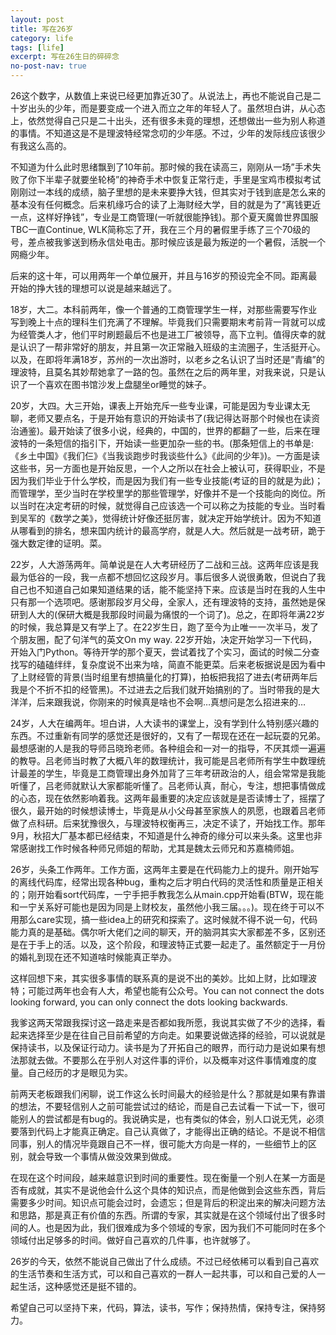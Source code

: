 ```yaml
---
layout: post
title: 写在26岁
category: life
tags: [life]
excerpt: 写在26生日的碎碎念
no-post-nav: true
---
```


26这个数字，从数值上来说已经更加靠近30了。从说法上，再也不能说自己是二十岁出头的少年，而是要变成一个进入而立之年的年轻人了。虽然坦白讲，从心态上，依然觉得自己只是二十出头，还有很多未竟的理想，还想做出一些为别人称道的事情。不知道这是不是理波特经常念叨的少年感。不过，少年的发际线应该很少有我这么高的。


不知道为什么此时思绪飘到了10年前。那时候的我在读高三，刚刚从一场”手术失败了你下半辈子就要坐轮椅”的神奇手术中恢复正常行走，手里是宝鸡市模拟考试刚刚过一本线的成绩，脑子里想的是未来要挣大钱，但其实对于钱到底是怎么来的基本没有任何概念。后来机缘巧合的读了上海财经大学，目的就是为了“离钱更近一点，这样好挣钱”，专业是工商管理(一听就很能挣钱)。那个夏天魔兽世界国服TBC一直Continue, WLK简称忘了开，我在三个月的暑假里手练了三个70级的号，差点被我爹送到杨永信处电击。那时候应该是最为叛逆的一个暑假，活脱一个网瘾少年。



后来的这十年，可以用两年一个单位展开，并且与16岁的预设完全不同。距离最开始的挣大钱的理想可以说是越来越远了。



18岁，大二。本科前两年，像一个普通的工商管理学生一样，对那些需要写作业写到晚上十点的理科生们充满了不理解。毕竟我们只需要期末考前背一背就可以成为经管类人才，他们平时刷题最后不也是进工厂被领导，高下立判。值得庆幸的就是认识了一帮非常好的朋友，并且第一次正常融入班级的主流圈子，生活挺开心。以及，在即将年满18岁，苏州的一次出游时，以老乡之名认识了当时还是”青编”的理波特，且莫名其妙帮她拿了一路的包。虽然在之后的两年里，对我来说，只是认识了一个喜欢在图书馆沙发上盘腿坐or睡觉的妹子。



20岁，大四。大三开始，课表上开始充斥一些专业课，可能是因为专业课太无聊，老师又要点名，于是开始有意识的开始读书了(我记得达哥那个时候也在读资治通鉴)。最开始读了很多小说，经典的，中国的，世界的都翻了一些，后来在理波特的一条短信的指引下，开始读一些更加杂一些的书。(那条短信上的书单是:《乡土中国》《我们仨》《当我谈跑步时我谈些什么》《此间的少年》)。一方面是读这些书，另一方面也是开始反思，一个人之所以在社会上被认可，获得职业，不是因为我们毕业于什么学校，而是因为我们有一些专业技能(考证的目的就是为此)；而管理学，至少当时在学校里学的那些管理学，好像并不是一个技能向的岗位。所以当时在决定考研的时候，就觉得自己应该选一个可以称之为技能的专业。当时看到吴军的《数学之美》，觉得统计好像还挺厉害，就决定开始学统计。因为不知道从哪看到的排名，想来国内统计的最高学府，就是人大。然后就是一战考研，跪于强大数定律的证明。菜。



22岁，人大游荡两年。简单说是在人大考研经历了二战和三战。这两年应该是我最为低谷的一段，我一点都不想回忆这段岁月。事后很多人说很勇敢，但说白了我自己也不知道自己如果知道结果的话，能不能坚持下来。应该是当时在我的人生中只有那一个选项吧。感谢那段岁月父母，全家人，还有理波特的支持，虽然她是保研到人大的(保研大概是我那段时间最为痛恨的一个词了)。总之，在即将年满22岁的时候，我总算是又有学上了。在22岁生日，跑了至今为止唯一一次半马，发了个朋友圈，配了句洋气的英文On my way. 22岁开始，决定开始学习一下代码，开始入门Python。等待开学的那个夏天，尝试着找了个实习，面试的时候二分查找写的磕磕绊绊，复杂度说不出来为啥，简直不能更菜。后来老板据说是因为看中了上财经管的背景(当时组里有想搞量化的打算)，拍板把我招了进去(考研两年后我是个不折不扣的经管黑)。不过进去之后我们就开始搞别的了。当时带我的是大洋洋，后来跟我说，你刚来的时候真是啥也不会啊…真想问是怎么招进来的…



24岁，人大在编两年。坦白讲，人大读书的课堂上，没有学到什么特别感兴趣的东西。不过重新有同学的感觉还是很好的，又有了一帮现在还在一起玩耍的兄弟。最想感谢的人是我的导师吕晓玲老师。各种组会和一对一的指导，不厌其烦一遍遍的教导。吕老师当时教了大概八年的数理统计，我可能是吕老师所有学生中数理统计最差的学生，毕竟是工商管理出身外加背了三年考研政治的人，组会常常是我能听懂了，吕老师就默认大家都能听懂了。吕老师认真，耐心，专注，想把事情做成的心态，现在依然影响着我。这两年最重要的决定应该就是是否读博士了，摇摆了很久，最开始的时候想读博士，毕竟是从小父母甚至家族人的夙愿，也跟着吕老师做了点科研。后来犹豫很久，与理波特权衡再三，决定不读了，开始找工作。那年9月，秋招大厂基本都已经结束，不知道是什么神奇的缘分可以来头条。这里也非常感谢找工作时候各种师兄师姐的帮助，尤其是魏太云师兄和苏嘉楠师姐。



26岁，头条工作两年。工作方面，这两年主要是在代码能力上的提升。刚开始写的离线代码库，经常出现各种bug，重构之后才明白代码的灵活性和质量是正相关的；刚开始看sort代码库，一宁手把手教我怎么从main.cpp开始看(BTW，现在能和一宁关系好可能也是因为同是上财校友，虽然他小我三届。。。)。现在终于可以不用那么care实现，搞一些idea上的研究和探索了。这时候就不得不说一句，代码能力真的是基础。偶尔听大佬们之间的聊天，开的脑洞其实大家都差不多，区别还是在于手上的活。以及，这个阶段，和理波特正式要一起走了。虽然额定于一月份的婚礼到现在还不知道啥时候能真正举办。



这样回想下来，其实很多事情的联系真的是说不出的美妙。比如上财，比如理波特；可能过两年也会有人大，希望也能有公众号。You can not connect the dots looking forward, you can only connect the dots looking backwards.



我爹这两天常跟我探讨这一路走来是否都如我所愿，我说其实做了不少的选择，看起来选择至少是在往自己目前希望的方向走。如果要说做选择的经验，可以说就是保持读书，以及保证行动力。读书是为了开拓自己的眼界，而行动力是说如果有想法那就去做。不要那么在乎别人对这件事的评价，以及概率对这件事情难度的度量。自己经历的才是眼见为实。



前两天老板跟我们闲聊，说工作这么长时间最大的经验是什么？那就是如果有靠谱的想法，不要轻信别人之前可能尝试过的结论，而是自己去试看一下试一下，很可能别人的尝试都是有bug的。我说确实是，也有类似的体会，别人口说无凭，必须要落到代码上才能真正确定。自己认真做了，才能得出正确的结论。不是说不相信同事，别人的情况毕竟跟自己不一样，很可能大方向是一样的，一些细节上的区别，就会导致一个事情从做没效果到做成。



在现在这个时间段，越来越意识到时间的重要性。现在衡量一个别人在某一方面是否有成就，其实不是说他会什么这个具体的知识点，而是他做到会这些东西，背后需要多少时间。知识点可能会过时，会遗忘；但是背后的积淀出来的解决问题方法和思路，那是真正有价值的东西。所谓的专家，其实就是在这个领域付出了很多时间的人。也是因为此，我们很难成为多个领域的专家，因为我们不可能同时在多个领域付出足够多的时间。做好自己喜欢的几件事，也许就够了。



26岁的今天，依然不能说自己做出了什么成绩。不过已经依稀可以看到自己喜欢的生活节奏和生活方式，可以和自己喜欢的一群人一起共事，可以和自己爱的人一起生活，这种感觉还是挺不错的。



希望自己可以坚持下来，代码，算法，读书，写作；保持热情，保持专注，保持努力。
